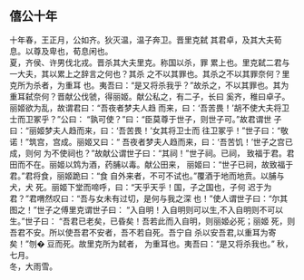 ## 僖公十年

十年春，王正月，公如齐。狄灭温，温子奔卫。晋里克弑
其君卓，及其大夫荀息。以尊及卑也，荀息闲也。  
夏，齐侯、许男伐北戎。晋杀其大夫里克。称国以杀，罪
累上也。里克弑二君与一大夫，其以累上之辞言之何也？其杀
之不以其罪也。其杀之不以其罪奈何？里克所为杀者，为重耳
也。夷吾曰：“是又将杀我乎？”故杀之，不以其罪也。其为
重耳弑奈何？晋献公伐虢，得丽姬。献公私之，有二子，长曰
奚齐，稚曰卓子。丽姬欲为乱，故谓君曰：“吾夜者梦夫人趋
而来，曰：‘吾苦畏！’胡不使大夫将卫士而卫冢乎？”公曰：
“孰可使？”曰：“臣莫尊于世子，则世子可。”故君谓世
子曰：“丽姬梦夫人趋而来，曰：‘吾苦畏！’女其将卫士而
往卫冢乎！”世子曰：“敬诺！”筑宫，宫成。丽姬又曰：“
吾夜者梦夫人趋而来，曰：‘吾苦饥！’世子之宫已成，则何
为不使祠也？”故献公谓世子曰：“其祠！”世子祠。已祠，
致福于君。君田而不在。丽姬以鸩为酒，药脯以毒。献公田来，
丽姬曰：“世子已祠，故致福于君。”君将食，丽姬跪曰：“食
自外来者，不可不试也。”覆酒于地而地贲。以脯与犬，犬
死。丽姬下堂而啼呼，曰：“天乎天乎！国，子之国也，子何
迟于为君？”君喟然叹曰：“吾与女未有过切，是何与我之深
也！”使人谓世子曰：“尔其图之！”世子之傅里克谓世子曰：
“入自明！入自明则可以生,不入自明则不可以生。”世子曰：
“吾君已老矣，已昏矣！吾若此而入自明，则丽姬必死；丽姬
死，则吾君不安。所以使吾君不安者，吾不若自死。吾宁自
杀以安吾君,以重耳为寄矣！”刎� 豆而死。故里克所为弑者，
为重耳也。夷吾曰：“是又将杀我也。”
秋，七月。  
冬，大雨雪。  

